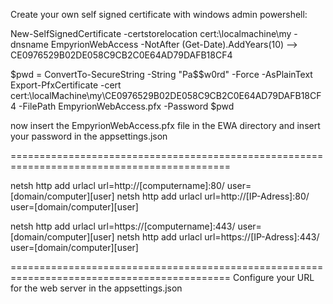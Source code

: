 ﻿Create your own self signed certificate with windows admin powershell:

New-SelfSignedCertificate -certstorelocation cert:\localmachine\my -dnsname EmpyrionWebAccess -NotAfter (Get-Date).AddYears(10)
--> CE0976529B02DE058C9CB2C0E64AD79DAFB18CF4

$pwd = ConvertTo-SecureString -String "Pa$$w0rd" -Force -AsPlainText
Export-PfxCertificate -cert cert:\localMachine\my\CE0976529B02DE058C9CB2C0E64AD79DAFB18CF4 -FilePath EmpyrionWebAccess.pfx -Password $pwd

now insert the EmpyrionWebAccess.pfx file in the EWA directory and insert your password in the appsettings.json

============================================================================================

netsh http add urlacl url=http://[computername]:80/ user=[domain/computer]\[user]
netsh http add urlacl url=http://[IP-Adress]:80/ user=[domain/computer]\[user]

netsh http add urlacl url=https://[computername]:443/ user=[domain/computer]\[user]
netsh http add urlacl url=https://[IP-Adress]:443/ user=[domain/computer]\[user]

============================================================================================
Configure your URL for the web server in the appsettings.json